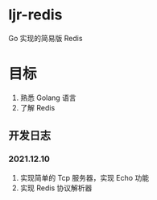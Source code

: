 # ljr-redis

Go 实现的简易版 Redis

# 目标

1. 熟悉 Golang 语言
2. 了解 Redis

## 开发日志

### 2021.12.10

1. 实现简单的 Tcp 服务器，实现 Echo 功能
2. 实现 Redis 协议解析器